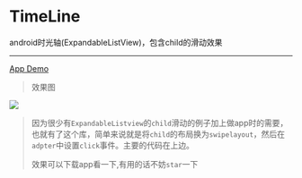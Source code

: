 # TimeLine
android时光轴(ExpandableListView)，包含child的滑动效果

----------

[App Demo](https://github.com/vienan/TimeLine/blob/master/apk/timeline.apk)

>效果图

![](https://github.com/vienan/TimeLine/blob/master/screenshot/screenshot.gif)

> 因为很少有`ExpandableListview`的`child`滑动的例子加上做app时的需要，也就有了这个库，简单来说就是将`child`的布局换为`swipelayout`，然后在`adpter`中设置`click`事件。主要的代码在上边。
> 
> 效果可以下载app看一下,有用的话不妨`star`一下

